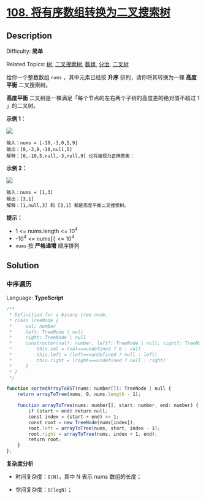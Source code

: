 # [108\. 将有序数组转换为二叉搜索树](https://leetcode.cn/problems/convert-sorted-array-to-binary-search-tree/)

## Description

Difficulty: **简单**  

Related Topics: [树](https://leetcode.cn/tag/tree/), [二叉搜索树](https://leetcode.cn/tag/binary-search-tree/), [数组](https://leetcode.cn/tag/array/), [分治](https://leetcode.cn/tag/divide-and-conquer/), [二叉树](https://leetcode.cn/tag/binary-tree/)

给你一个整数数组 `nums` ，其中元素已经按 **升序** 排列，请你将其转换为一棵 **高度平衡** 二叉搜索树。

**高度平衡** 二叉树是一棵满足「每个节点的左右两个子树的高度差的绝对值不超过 1 」的二叉树。

**示例 1：**

![](https://assets.leetcode.com/uploads/2021/02/18/btree1.jpg)

```
输入：nums = [-10,-3,0,5,9]
输出：[0,-3,9,-10,null,5]
解释：[0,-10,5,null,-3,null,9] 也将被视为正确答案：
```

**示例 2：**

![](https://assets.leetcode.com/uploads/2021/02/18/btree.jpg)

```
输入：nums = [1,3]
输出：[3,1]
解释：[1,null,3] 和 [3,1] 都是高度平衡二叉搜索树。
```

**提示：**

* 1 <= nums.length <= 10<sup>4</sup>
* -10<sup>4</sup> <= nums[i] <= 10<sup>4</sup>
* `nums` 按 **严格递增** 顺序排列

## Solution

### 中序遍历

Language: **TypeScript**

```typescript
/**
 * Definition for a binary tree node.
 * class TreeNode {
 *     val: number
 *     left: TreeNode | null
 *     right: TreeNode | null
 *     constructor(val?: number, left?: TreeNode | null, right?: TreeNode | null) {
 *         this.val = (val===undefined ? 0 : val)
 *         this.left = (left===undefined ? null : left)
 *         this.right = (right===undefined ? null : right)
 *     }
 * }
 */

function sortedArrayToBST(nums: number[]): TreeNode | null {
    return arrayToTree(nums, 0, nums.length - 1);

    function arrayToTree(nums: number[], start: number, end: number) {
        if (start > end) return null;
        const index = (start + end) >> 1;
        const root = new TreeNode(nums[index]);
        root.left = arrayToTree(nums, start, index - 1);
        root.right = arrayToTree(nums, index + 1, end);
        return root;
    }
};
```

**复杂度分析**

- 时间复杂度：`O(N)`，其中 N 表示 nums 数组的长度；

- 空间复杂度：`O(logN)`；
